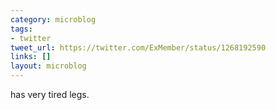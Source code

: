```yaml
---
category: microblog
tags:
- twitter
tweet_url: https://twitter.com/ExMember/status/1268192590
links: []
layout: microblog
---
```

has very tired legs.
